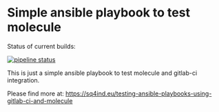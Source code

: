 # Simple ansible playbook to test molecule

Status of current builds: 

[![pipeline status](https://git.sq4ind.eu/sq4ind/molecule_testing/badges/master/pipeline.svg)](https://git.sq4ind.eu/sq4ind/molecule_testing/commits/master)


This is just a simple ansible playbook to test molecule and gitlab-ci integration.

Please find more at: https://sq4ind.eu/testing-ansible-playbooks-using-gitlab-ci-and-molecule